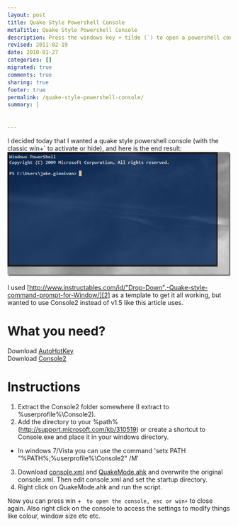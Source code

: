 ```yaml
---
layout: post
title: Quake Style Powershell Console
metaTitle: Quake Style Powershell Console
description: Press the windows key + tilde (`) to open a powershell console
revised: 2011-02-19
date: 2010-01-27
categories: []
migrated: true
comments: true
sharing: true
footer: true
permalink: /quake-style-powershell-console/
summary: | 
  

---
```

I decided today that I wanted a quake style powershell console (with the classic win+` to activate or hide), and here is the end result:
![Awesome powershell console](/assets/posts/2010-01-27-quake-style-powershell-console/PowershellConsole.png)

I used [http://www.instructables.com/id/"Drop-Down",-Quake-style-command-prompt-for-Window/][2] as a template to get it all working, but wanted to use Console2 instead of v1.5 like this article uses.
<!-- more -->
<h1>What you need?</h1>

Download [AutoHotKey][3] <br />
Download [Console2][4]

<h1>Instructions</h1>

 1. Extract the Console2 folder somewhere (I extract to %userprofile%\Console2).
 2. Add the directory to your %path% (http://support.microsoft.com/kb/310519) or create a shortcut to Console.exe and place it in your windows directory.
  - In windows 7/Vista you can use the command 'setx PATH "%PATH%;%userprofile%\Console2\" /M'
 3. Download [console.xml][5] and [QuakeMode.ahk][6] and overwrite the original console.xml. Then edit console.xml and set the startup directory.
 4. Right click on QuakeMode.ahk and run the script.

Now you can press win + ` to open the console, esc or win+` to close again. Also right click on the console to access the settings to modify things like colour, window size etc etc.


  [2]: http://www.instructables.com/id/"Drop-Down",-Quake-style-command-prompt-for-Window/
  [3]: http://www.autohotkey.com/download/
  [4]: http://sourceforge.net/projects/console/
  [5]: /get/downloads/console.xml
  [6]: /get/downloads/QuakeMode.ahk